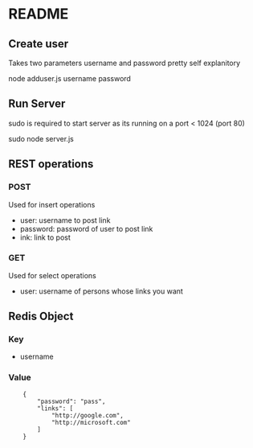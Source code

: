 # README #
## Create user ##
Takes two parameters username and password pretty self explanitory

node adduser.js username password

## Run Server ##
sudo is required to start server as its running on a port < 1024 (port 80)

sudo node server.js

## REST operations ##
### POST ###
Used for insert operations

* user: username to post link
* password: password of user to post link
* ink: link to post

### GET ### 
Used for select operations

* user: username of persons whose links you want

## Redis Object ##
### Key ###

* username

### Value ###
		{
			"password": "pass",
			"links": [
				"http://google.com",
				"http://microsoft.com"
			]
		}